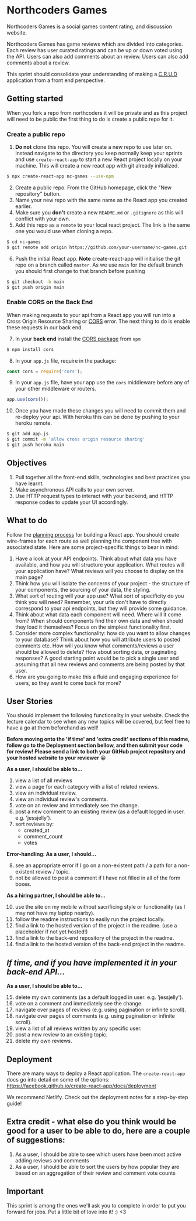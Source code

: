 # Northcoders Games

Northcoders Games is a social games content rating, and discussion website.

Northcoders Games has game reviews which are divided into categories. Each review has user curated ratings and can be up or down voted using the API. Users can also add comments about an review. Users can also add comments about a review.

This sprint should consolidate your understanding of making a [C.R.U.D](https://en.wikipedia.org/wiki/Create,_read,_update_and_delete) application from a front end perspective.

## Getting started

When you fork a repo from northcoders it will be private and as this project will need to be public the first thing to do is create a public repo for it.

### Create a public repo

1. **Do not** clone this repo. You will create a new repo to use later on. Instead navigate to the directory you keep normally keep your sprints and use `create-react-app` to start a new React project locally on your machine. This will create a new react app with git already initialized.

```bash
$ npx create-react-app nc-games --use-npm
```

2. Create a public repo. From the GitHub homepage, click the "New repository" button.
3. Name your new repo with the same name as the React app you created earlier.
4. Make sure you **don't** create a new `README.md` or `.gitignore` as this will conflict with your own.
5. Add this repo as a `remote` to your local react project. The link is the same one you would use when cloning a repo.

```bash
$ cd nc-games
$ git remote add origin https://github.com/your-username/nc-games.git
```

6. Push the initial React app. **Note** create-react-app will initialise the git repo on a branch called `master`. As we use `main` for the default branch you should first change to that branch before pushing

```bash
$ git checkout -b main
$ git push origin main
```

### Enable CORS on the Back End

When making requests to your api from a React app you will run into a Cross Origin Resource Sharing or [CORS](https://developer.mozilla.org/en-US/docs/Web/HTTP/CORS) error. The next thing to do is enable these requests in our back end.

7. In your **back end** install the [CORS package](https://expressjs.com/en/resources/middleware/cors.html) from `npm`

```bash
$ npm install cors
```

8. In your `app.js` file, require in the package:

```js
const cors = require('cors');
```

9. In your `app.js` file, have your app use the `cors` middleware before any of your other middleware or routers.

```js
app.use(cors());
```

10. Once you have made these changes you will need to commit them and re-deploy your api. With heroku this can be done by pushing to your heroku remote.

```sh
$ git add app.js
$ git commit -m 'allow cross origin resource sharing'
$ git push heroku main
```

## Objectives

1. Pull together all the front-end skills, technologies and best practices you have learnt.
2. Make asynchronous API calls to your own server.
3. Use HTTP request types to interact with your backend, and HTTP response codes to update your UI accordingly.

## What to do

Follow the [planning process](https://notes.northcoders.com/courses/js-front-end/planning-react-apps) for building a React app. You should create wire-frames for each route as well planning the component tree with associated state. Here are some project-specific things to bear in mind:

1. Have a look at your API endpoints. Think about what data you have available, and how you will structure your application. What routes will your application have? What reviews will you choose to display on the main page?
2. Think how you will isolate the concerns of your project - the structure of your components, the sourcing of your data, the styling.
3. What sort of routing will your app use? What sort of specificity do you think you will need? Remember, your urls don't have to directly correspond to your api endpoints, but they will provide some guidance.
4. Think about what data each component will need. Where will it come from? When should components find their own data and when should they load it themselves? Focus on the simplest functionality first.
5. Consider more complex functionality: how do you want to allow changes to your database? Think about how you will attribute users to posted comments etc. How will you know what comments/reviews a user should be allowed to delete? How about sorting data, or paginating responses? A good starting point would be to pick a single user and assuming that all new reviews and comments are being posted by that user.
6. How are you going to make this a fluid and engaging experience for users, so they want to come back for more?

## User Stories

You should implement the following functionality in your website. Check the lecture calendar to see when any new topics will be covered, but feel free to have a go at them beforehand as well!

**Before moving onto the 'if time' and 'extra credit' sections of this readme, follow go to the Deployment section bellow, and then submit your code for review! Please send a link to both your GitHub project repository and your hosted website to your reviewer** 😀

**As a user, I should be able to...**

1. view a list of all reviews
2. view a page for each category with a list of related reviews.
3. view an individual review.
4. view an individual review's comments.
5. vote on an review and immediately see the change.
6. post a new comment to an existing review (as a default logged in user. e.g. 'jessjelly').
7. sort reviews by:
   - created_at
   - comment_count
   - votes

**Error-handling: As a user, I should...**

8. see an appropriate error if I go on a non-existent path / a path for a non-existent review / topic.
9. not be allowed to post a comment if I have not filled in all of the form boxes.

**As a hiring partner, I should be able to...**

10. use the site on my mobile without sacrificing style or functionality (as I may not have my laptop nearby).
11. follow the readme instructions to easily run the project locally.
12. find a link to the hosted version of the project in the readme. (use a placeholder if not yet hosted!)
13. find a link to the back-end repository of the project in the readme.
14. find a link to the hosted version of the back-end project in the readme.

## _If time, and if you have implemented it in your back-end API..._

**As a user, I should be able to...**

15. delete my own comments (as a default logged in user. e.g. 'jessjelly').
16. vote on a comment and immediately see the change.
17. navigate over pages of reviews (e.g. using pagination or infinite scroll).
18. navigate over pages of comments (e.g. using pagination or infinite scroll).
19. view a list of all reviews written by any specific user.
20. post a new review to an existing topic.
21. delete my own reviews.

## Deployment

There are many ways to deploy a React application. The `create-react-app` docs go into detail on some of the options: https://facebook.github.io/create-react-app/docs/deployment

We recommend Netlify. Check out the deployment notes for a step-by-step guide!

## Extra credit - what else do you think would be good for a user to be able to do, here are a couple of suggestions:

1. As a user, I should be able to see which users have been most active adding reviews and comments
2. As a user, I should be able to sort the users by how popular they are based on an aggregation of their review and comment vote counts

## Important

This sprint is among the ones we'll ask you to complete in order to put you forward for jobs. Put a little bit of love into it! :) <3
